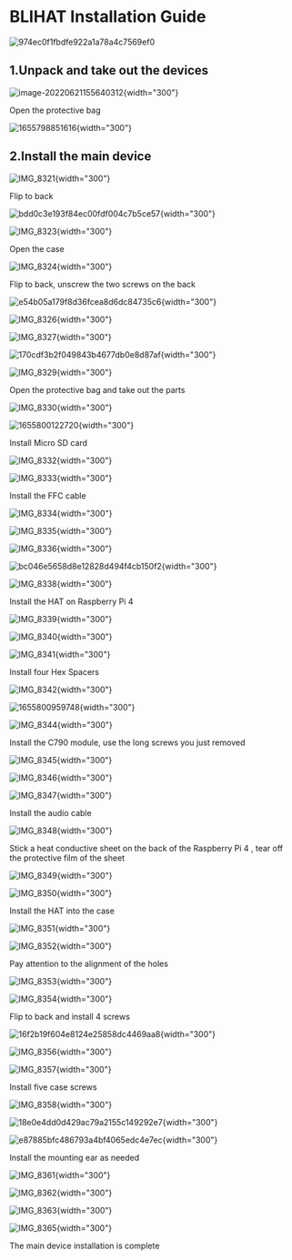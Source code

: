 # BLIHAT Installation Guide

![974ec0f1fbdfe922a1a78a4c7569ef0](assets/images/BLIKVM-HAT/hat-install/974ec0f1fbdfe922a1a78a4c7569ef0.jpg)

## 1.Unpack and take out the devices

![image-20220621155640312](assets/images/BLIKVM-HAT/hat-install/image-20220621155640312.png){width="300"}  

Open the protective bag

![1655798851616](assets/images/BLIKVM-HAT/hat-install/1655798851616.png){width="300"}  

## 2.Install the main device

![IMG_8321](assets/images/BLIKVM-HAT/hat-install/IMG_8321.JPG){width="300"}  

Flip to back

![bdd0c3e193f84ec00fdf004c7b5ce57](assets/images/BLIKVM-HAT/hat-install/bdd0c3e193f84ec00fdf004c7b5ce57.png){width="300"}  

![IMG_8323](assets/images/BLIKVM-HAT/hat-install/IMG_8323.JPG){width="300"}  

Open the case

![IMG_8324](assets/images/BLIKVM-HAT/hat-install/IMG_8324.JPG){width="300"}  

Flip to back, unscrew the two screws on the back

![e54b05a179f8d36fcea8d6dc84735c6](assets/images/BLIKVM-HAT/hat-install/e54b05a179f8d36fcea8d6dc84735c6.png){width="300"}  

![IMG_8326](assets/images/BLIKVM-HAT/hat-install/IMG_8326.JPG){width="300"}  

![IMG_8327](assets/images/BLIKVM-HAT/hat-install/IMG_8327.JPG){width="300"}  

![170cdf3b2f049843b4677db0e8d87af](assets/images/BLIKVM-HAT/hat-install/170cdf3b2f049843b4677db0e8d87af.png){width="300"}  

![IMG_8329](assets/images/BLIKVM-HAT/hat-install/IMG_8329.JPG){width="300"}  

Open the protective bag and take out the parts

![IMG_8330](assets/images/BLIKVM-HAT/hat-install/IMG_8330.JPG){width="300"}  

![1655800122720](assets/images/BLIKVM-HAT/hat-install/1655800122720.png){width="300"}  

Install Micro SD card

![IMG_8332](assets/images/BLIKVM-HAT/hat-install/IMG_8332.JPG){width="300"}  

![IMG_8333](assets/images/BLIKVM-HAT/hat-install/IMG_8333.JPG){width="300"}  

Install the FFC cable

![IMG_8334](assets/images/BLIKVM-HAT/hat-install/IMG_8334.JPG){width="300"}  

![IMG_8335](assets/images/BLIKVM-HAT/hat-install/IMG_8335.JPG){width="300"}  

![IMG_8336](assets/images/BLIKVM-HAT/hat-install/IMG_8336.JPG){width="300"}  

![bc046e5658d8e12828d494f4cb150f2](assets/images/BLIKVM-HAT/hat-install/bc046e5658d8e12828d494f4cb150f2.png){width="300"}  

![IMG_8338](assets/images/BLIKVM-HAT/hat-install/IMG_8338.JPG){width="300"}  

Install the HAT on Raspberry Pi 4

![IMG_8339](assets/images/BLIKVM-HAT/hat-install/IMG_8339.JPG){width="300"}  

![IMG_8340](assets/images/BLIKVM-HAT/hat-install/IMG_8340.JPG){width="300"}  

![IMG_8341](assets/images/BLIKVM-HAT/hat-install/IMG_8341-165580085168229.JPG){width="300"}  

Install four Hex Spacers

![IMG_8342](assets/images/BLIKVM-HAT/hat-install/IMG_8342.JPG){width="300"}  

![1655800959748](assets/images/BLIKVM-HAT/hat-install/1655800959748.png){width="300"}  

![IMG_8344](assets/images/BLIKVM-HAT/hat-install/IMG_8344.JPG){width="300"}  

Install the C790 module, use the long screws you just removed

![IMG_8345](assets/images/BLIKVM-HAT/hat-install/IMG_8345.JPG){width="300"}  

![IMG_8346](assets/images/BLIKVM-HAT/hat-install/IMG_8346.JPG){width="300"}  

![IMG_8347](assets/images/BLIKVM-HAT/hat-install/IMG_8347.JPG){width="300"}  

Install the audio cable

![IMG_8348](assets/images/BLIKVM-HAT/hat-install/IMG_8348.JPG){width="300"}  

Stick a heat conductive sheet on the back of the Raspberry Pi 4 , tear off the protective film of the sheet

![IMG_8349](assets/images/BLIKVM-HAT/hat-install/IMG_8349.JPG){width="300"}  

![IMG_8350](assets/images/BLIKVM-HAT/hat-install/IMG_8350.JPG){width="300"}  

Install the HAT into the case

![IMG_8351](assets/images/BLIKVM-HAT/hat-install/IMG_8351.JPG){width="300"}  

![IMG_8352](assets/images/BLIKVM-HAT/hat-install/IMG_8352.JPG){width="300"}  

Pay attention to the alignment of the holes

![IMG_8353](assets/images/BLIKVM-HAT/hat-install/IMG_8353.JPG){width="300"}  

![IMG_8354](assets/images/BLIKVM-HAT/hat-install/IMG_8354.JPG){width="300"}  

Flip to back and install 4 screws

![16f2b19f604e8124e25858dc4469aa8](assets/images/BLIKVM-HAT/hat-install/16f2b19f604e8124e25858dc4469aa8.png){width="300"}  

![IMG_8356](assets/images/BLIKVM-HAT/hat-install/IMG_8356.JPG){width="300"}  

![IMG_8357](assets/images/BLIKVM-HAT/hat-install/IMG_8357.JPG){width="300"}  

Install five case screws

![IMG_8358](assets/images/BLIKVM-HAT/hat-install/IMG_8358.JPG){width="300"}  

![18e0e4dd0d429ac79a2155c149292e7](assets/images/BLIKVM-HAT/hat-install/18e0e4dd0d429ac79a2155c149292e7.png){width="300"}  

![e87885bfc486793a4bf4065edc4e7ec](assets/images/BLIKVM-HAT/hat-install/e87885bfc486793a4bf4065edc4e7ec.png){width="300"}  

Install the mounting ear as needed

![IMG_8361](assets/images/BLIKVM-HAT/hat-install/IMG_8361.JPG){width="300"}  

![IMG_8362](assets/images/BLIKVM-HAT/hat-install/IMG_8362.JPG){width="300"}  

![IMG_8363](assets/images/BLIKVM-HAT/hat-install/IMG_8363.JPG){width="300"}  

![IMG_8365](assets/images/BLIKVM-HAT/hat-install/IMG_8365.JPG){width="300"}  

The main device installation is complete



